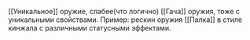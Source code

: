 [[Уникальное]] оружие, слабее(что логично) [[Гача]] оружия, тоже с уникальными свойствами. Пример: рескин оружия [[Палка]] в стиле кинжала с различными статусными эффектами.